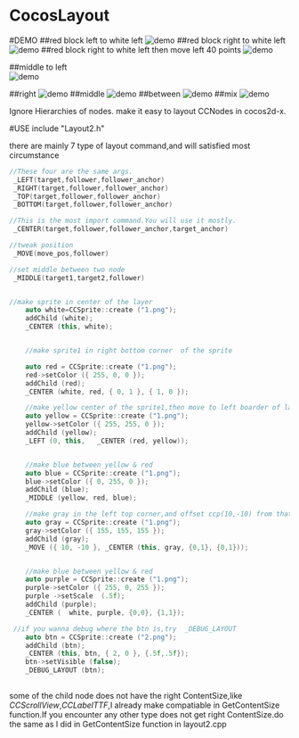 CocosLayout
===========
#DEMO
##red block left to white left 
 ![demo](https://github.com/cubase01/CocosLayout/blob/master/demo/left.png)
 ##red block right to white left 
 ![demo](https://github.com/cubase01/CocosLayout/blob/master/demo/left3.png)
 ##red block right to white left then move left 40 points 
 ![demo](https://github.com/cubase01/CocosLayout/blob/master/demo/left4.png)

 ##middle to left  
 ![demo](https://github.com/cubase01/CocosLayout/blob/master/demo/left2.png)

##right 
 ![demo](https://github.com/cubase01/CocosLayout/blob/master/demo/right.jpg)
##middle
 ![demo](https://github.com/cubase01/CocosLayout/blob/master/demo/middle.png)
##between
 ![demo](https://github.com/cubase01/CocosLayout/blob/master/demo/between.jpg)
##mix
 ![demo](https://github.com/cubase01/CocosLayout/blob/master/demo/demo.png)
 
Ignore Hierarchies of nodes. make it easy to layout CCNodes in cocos2d-x.

 
#USE
include "Layout2.h" 

there are mainly  7 type of layout command,and will satisfied most circumstance
```cpp
//These four are the same args. 
 _LEFT(target,follower,follower_anchor)
 _RIGHT(target,follower,follower_anchor) 
 _TOP(target,follower,follower_anchor)   
 _BOTTOM(target,follower,follower_anchor)

//This is the most import command.You will use it mostly.
 _CENTER(target,follower,follower_anchor,target_anchor)

//tweak position 
 _MOVE(move_pos,follower) 

//set middle between two node  
 _MIDDLE(target1,target2,follower)


//make sprite in center of the layer
    auto white=CCSprite::create ("1.png");
    addChild (white);
    _CENTER (this, white);


    //make sprite1 in right bottom corner  of the sprite

    auto red = CCSprite::create ("1.png");
    red->setColor ({ 255, 0, 0 });
    addChild (red);
    _CENTER (white, red, { 0, 1 }, { 1, 0 });

    //make yellow center of the sprite1,then move to left boarder of layer
    auto yellow = CCSprite::create ("1.png");
    yellow->setColor ({ 255, 255, 0 });
    addChild (yellow);
    _LEFT (0, this,   _CENTER (red, yellow));


    //make blue between yellow & red
    auto blue = CCSprite::create ("1.png");
    blue->setColor ({ 0, 255, 0 });
    addChild (blue);
    _MIDDLE (yellow, red, blue);

    //make gray in the left top corner,and offset ccp(10,-10) from that corner.
    auto gray = CCSprite::create ("1.png");
    gray->setColor ({ 155, 155, 155 });
    addChild (gray);
    _MOVE ({ 10, -10 }, _CENTER (this, gray, {0,1}, {0,1}));


    //make blue between yellow & red
    auto purple = CCSprite::create ("1.png");
    purple->setColor ({ 255, 0, 255 });
    purple ->setScale  (.5f);
    addChild (purple);
    _CENTER (  white, purple, {0,0}, {1,1});

 //if you wanna debug where the btn is,try  _DEBUG_LAYOUT
    auto btn = CCSprite::create ("2.png");
    addChild (btn);
    _CENTER (this, btn, { 2, 0 }, {.5f,.5f});
    btn->setVisible (false);
    _DEBUG_LAYOUT (btn);
    
```

some of the child node does not have the right ContentSize,like *CCScrollView*,*CCLabelTTF*,I already make compatiable in GetContentSize function.If you encounter any other type does not get right ContentSize.do the same as I did in GetContentSize function in layout2.cpp


